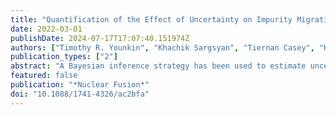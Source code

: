 ```yaml
---
title: "Quantification of the Effect of Uncertainty on Impurity Migration in PISCES-A Simulated with GITR"
date: 2022-03-01
publishDate: 2024-07-17T17:07:40.151974Z
authors: ["Timothy R. Younkin", "Khachik Sargsyan", "Tiernan Casey", "Habib N. Najm", "J. M. Canik", "D. L. Green", "R. P. Doerner", "D. Nishijima", "M. Baldwin", "Jon Drobny", "Davide Curreli", "Brian D. Wirth"]
publication_types: ["2"]
abstract: "A Bayesian inference strategy has been used to estimate uncertain inputs to global impurity transport code (GITR) modeling predictions of tungsten erosion and migration in the linear plasma device, PISCES-A. This allows quantification of GITR output uncertainty based on the uncertainties in measured PISCES-A plasma electron density and temperature profiles (n_e, T_e) used as inputs to GITR. The technique has been applied for comparison to dedicated experiments performed for high (4 x 1022 m−2 s−1) and low (5 x 1021 m−2 s−1) flux 250 eV He–plasma exposed tungsten (W) targets designed to assess the net and gross erosion of tungsten, and corresponding W impurity transport. The W target design and orientation, impurity collector, and diagnostics, have been designed to eliminate complexities associated with tokamak divertor plasma exposures (inclined target, mixed plasma species, re-erosion, etc) to benchmark results against the trace impurity transport model simulated by GITR. The simulated results of the erosion, migration, and re-deposition of W during the experiment from the GITR code coupled to materials response models are presented. Specifically, the modeled and experimental W I emission spectroscopy data for a 429.4 nm line and net erosion through the target and collector mass difference measurements are compared. The methodology provides predictions of observable quantities of interest with quantified uncertainty, allowing estimation of moments, together with the sensitivities to plasma temperature and density."
featured: false
publication: "*Nuclear Fusion*"
doi: "10.1088/1741-4326/ac2bfa"
---
```


